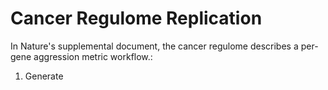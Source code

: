 # Cancer Regulome Replication
  In Nature's supplemental document, the cancer regulome describes a per-gene aggression metric workflow.:
  1. Generate 
